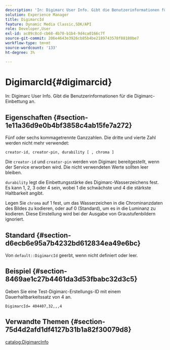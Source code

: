 ```yaml
---
description: 'In: Digimarc User Info. Gibt die Benutzerinformationen für die Digimarc-Einbettung an.'
solution: Experience Manager
title: DigimarcId
feature: Dynamic Media Classic,SDK/API
role: Developer,User
exl-id: ac09c8cd-cb68-4b70-b1b4-9d4ca0166c7f
source-git-commit: 206e4643e3926cb85b4be2189743578f88180be7
workflow-type: tm+mt
source-wordcount: '133'
ht-degree: 3%

---
```


# DigimarcId{#digimarcid}

In: Digimarc User Info. Gibt die Benutzerinformationen für die Digimarc-Einbettung an.

## Eigenschaften {#section-1e11a36d9e0b4bf3858c4ab15fe7a272}

Fünf oder sechs kommagetrennte Ganzzahlen. Die dritte und vierte Zahl werden nicht mehr verwendet:

`creator-id, creator-pin, durability [ , chroma ]`

Die `creator-id` und `creator-pin` werden von Digimarc bereitgestellt, wenn der Service erworben wird. Die nicht verwendeten Werte sollten leer bleiben.

`durability` legt die Einbettungsstärke des Digimarc-Wasserzeichens fest. Es kann 1, 2, 3 oder 4 sein, wobei 1 die schwächste und 4 die stärkste Haltbarkeit angibt.

Legen Sie `chroma` auf 1 fest, um das Wasserzeichen in die Chrominanzdaten des Bildes zu kodieren, oder auf 0 (Standard), um es in die Luminanz zu kodieren. Diese Einstellung wird bei der Ausgabe von Graustufenbildern ignoriert.

## Standard {#section-d6ecb6e95a7b4232bd612834ea49e6bc}

Von `default::DigimarcId` geerbt, wenn nicht definiert oder leer.

## Beispiel {#section-8469ae1c27b4461da3d53fbabc32d3c5}

Geben Sie eine Test-Digimarc-Erstellungs-ID mit einem Dauerhaltbarkeitssatz von 4 an.

`DigimarcId= 404407,32,,,4`

## Verwandte Themen {#section-75d4d2afd1df4127b31b1a82f30079d8}

[catalog:DigimarcInfo](../../../../../is-api/image-catalog/image-serving-api-ref/c-image-catalog-reference/c-image-svg-data-reference/c-image-data-reference/r-digimarcinfo-cat.md#reference-4925764ed683466bb7af4b807c86f8ba)

